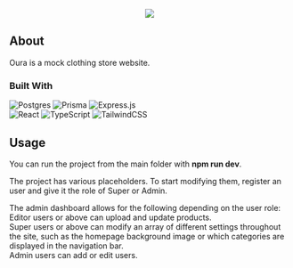 <p align="center">
  <img src="banner.png" />
</p>


## About
Oura is a mock clothing store website.

### Built With
![Postgres](https://img.shields.io/badge/postgres-%23316192.svg?style=for-the-badge&logo=postgresql&logoColor=white)
![Prisma](https://img.shields.io/badge/Prisma-3982CE?style=for-the-badge&logo=Prisma&logoColor=white)
![Express.js](https://img.shields.io/badge/express.js-%23404d59.svg?style=for-the-badge&logo=express&logoColor=%2361DAFB)  
![React](https://img.shields.io/badge/react-%2320232a.svg?style=for-the-badge&logo=react&logoColor=%2361DAFB)
![TypeScript](https://img.shields.io/badge/typescript-%23007ACC.svg?style=for-the-badge&logo=typescript&logoColor=white)
![TailwindCSS](https://img.shields.io/badge/tailwindcss-%2338B2AC.svg?style=for-the-badge&logo=tailwind-css&logoColor=white)  
  
## Usage
You can run the project from the main folder with **npm run dev**.  

The project has various placeholders. To start modifying them, register an user and give it the role of Super or Admin.  

The admin dashboard allows for the following depending on the user role:  
Editor users or above can upload and update products.  
Super users or above can modify an array of different settings throughout the site, such as the homepage background image or which categories are displayed in the navigation bar.  
Admin users can add or edit users.  
